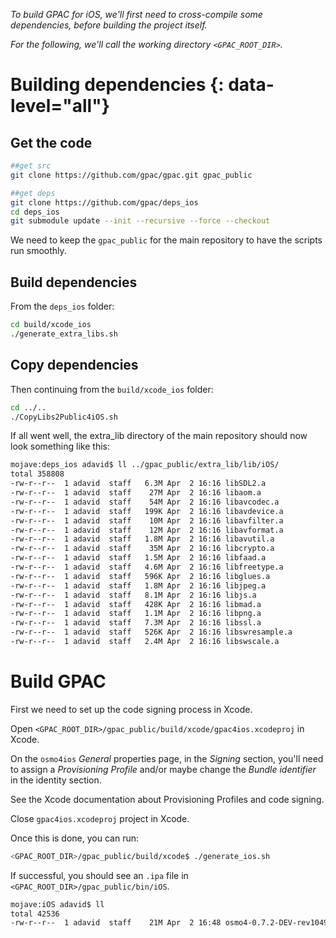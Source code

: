 _To build GPAC for iOS, we'll first need to cross-compile some dependencies, before building the project itself._ 

_For the following, we'll call the working directory `<GPAC_ROOT_DIR>`._


# Building dependencies {: data-level="all"}

## Get the code

```bash
##get src
git clone https://github.com/gpac/gpac.git gpac_public

##get deps
git clone https://github.com/gpac/deps_ios
cd deps_ios
git submodule update --init --recursive --force --checkout
```

We need to keep the `gpac_public` for the main repository to have the scripts run smoothly.


## Build dependencies

From the `deps_ios` folder:

```bash
cd build/xcode_ios
./generate_extra_libs.sh
```

## Copy dependencies

Then continuing from the `build/xcode_ios` folder:

```bash
cd ../..
./CopyLibs2Public4iOS.sh
```

If all went well, the extra_lib directory of the main repository should now look something like this: 

```bash
mojave:deps_ios adavid$ ll ../gpac_public/extra_lib/lib/iOS/
total 358808
-rw-r--r--  1 adavid  staff   6.3M Apr  2 16:16 libSDL2.a
-rw-r--r--  1 adavid  staff    27M Apr  2 16:16 libaom.a
-rw-r--r--  1 adavid  staff    54M Apr  2 16:16 libavcodec.a
-rw-r--r--  1 adavid  staff   199K Apr  2 16:16 libavdevice.a
-rw-r--r--  1 adavid  staff    10M Apr  2 16:16 libavfilter.a
-rw-r--r--  1 adavid  staff    12M Apr  2 16:16 libavformat.a
-rw-r--r--  1 adavid  staff   1.8M Apr  2 16:16 libavutil.a
-rw-r--r--  1 adavid  staff    35M Apr  2 16:16 libcrypto.a
-rw-r--r--  1 adavid  staff   1.5M Apr  2 16:16 libfaad.a
-rw-r--r--  1 adavid  staff   4.6M Apr  2 16:16 libfreetype.a
-rw-r--r--  1 adavid  staff   596K Apr  2 16:16 libglues.a
-rw-r--r--  1 adavid  staff   1.8M Apr  2 16:16 libjpeg.a
-rw-r--r--  1 adavid  staff   8.1M Apr  2 16:16 libjs.a
-rw-r--r--  1 adavid  staff   428K Apr  2 16:16 libmad.a
-rw-r--r--  1 adavid  staff   1.1M Apr  2 16:16 libpng.a
-rw-r--r--  1 adavid  staff   7.3M Apr  2 16:16 libssl.a
-rw-r--r--  1 adavid  staff   526K Apr  2 16:16 libswresample.a
-rw-r--r--  1 adavid  staff   2.4M Apr  2 16:16 libswscale.a
```

# Build GPAC

First we need to set up the code signing process in Xcode. 

Open `<GPAC_ROOT_DIR>/gpac_public/build/xcode/gpac4ios.xcodeproj` in Xcode.

On the `osmo4ios` _General_ properties page, in the _Signing_ section, you'll need to assign a _Provisioning Profile_ and/or maybe change the _Bundle identifier_ in the identity section.

See the Xcode documentation about Provisioning Profiles and code signing. 

Close `gpac4ios.xcodeproj` project in Xcode.

Once this is done, you can run:

```bash
<GPAC_ROOT_DIR>/gpac_public/build/xcode$ ./generate_ios.sh
```

If successful, you should see an `.ipa` file in `<GPAC_ROOT_DIR>/gpac_public/bin/iOS`.

```bash
mojave:iOS adavid$ ll
total 42536
-rw-r--r--  1 adavid  staff    21M Apr  2 16:48 osmo4-0.7.2-DEV-rev1049-g51dadae6c-master-ios.ipa
```
